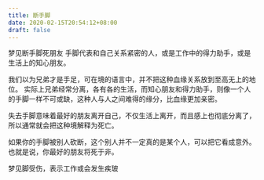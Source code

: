 ```yaml
---
title: 断手脚
date: 2020-02-15T20:54:12+08:00
draft: false
---
```


梦见断手脚死朋友
手脚代表和自己关系紧密的人，或是工作中的得力助手，或是生活上的知心朋友。

我们以为兄弟才是手足，可在境的语言中，并不把这种血缘关系放到至高无上的地位。
实际上兄弟经常分离，各有各的生活，而知心朋友和得力助手，则像一个人的手脚一样不可或缺，这种人与人之间难得的缘分，比血缘更加亲密。

失去手脚意味着最好的朋友离开自己，不仅生活上离开，而且感上也彻底分离了，所以通常就会把这种境解释为死亡。

如果你的手脚被别人砍断，这个别人并不一定真的是某个人，可以把它看成意外。
也就是说，你最好的朋友将死于非。

梦见脚受伤，表示工作或会发生疾玻